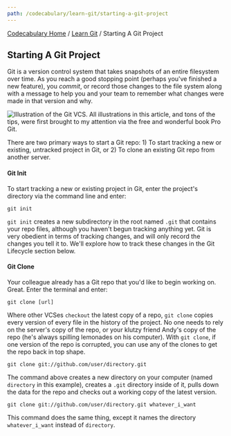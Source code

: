 ```yaml
---
path: /codecabulary/learn-git/starting-a-git-project
---
```

[Codecabulary Home](/codecabulary) / [Learn Git](/codecabulary/learn-git) / Starting A Git Project

## Starting A Git Project

Git is a version control system that takes snapshots of an entire filesystem over time. As you reach a good stopping point (perhaps you've finished a new feature), you _commit_, or record those changes to the file system along with a message to help you and your team to remember what changes were made in that version and why.

![Illustration of the Git VCS. All illustrations in this article, and tons of the tips, were first brought to my attention via the free and wonderful book Pro Git.](http://git-scm.com/figures/18333fig0105-tn.png)

There are two primary ways to start a Git repo: 1) To start tracking a new or existing, untracked project in Git, or 2) To clone an existing Git repo from another server.

#### Git Init

To start tracking a new or existing project in Git, enter the project's directory via the command line and enter:

	git init
	
`git init` creates a new subdirectory in the root named `.git` that contains your repo files, although you haven't begun tracking anything yet. Git is very obedient in terms of tracking changes, and will only record the changes you tell it to. We'll explore how to track these changes in the Git Lifecycle section below.

#### Git Clone

Your colleague already has a Git repo that you'd like to begin working on. Great. Enter the terminal and enter:

	git clone [url]
	
Where other VCSes `checkout` the latest copy of a repo, `git clone` copies every version of every file in the history of the project. No one needs to rely on the server's copy of the repo, or your klutzy friend Andy's copy of the repo (he's always spilling lemonades on his computer). With `git clone`, if one version of the repo is corrupted, you can use any of the clones to get the repo back in top shape.

	git clone git://github.com/user/directory.git
	
The command above creates a new directory on your computer (named `directory` in this example), creates a `.git` directory inside of it, pulls down the data for the repo and checks out a working copy of the latest version. 

	git clone git://github.com/user/directory.git whatever_i_want
	
This command does the same thing, except it names the directory `whatever_i_want` instead of `directory`.
